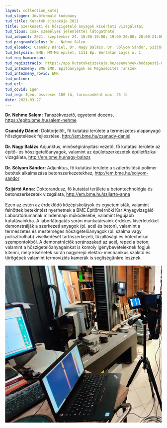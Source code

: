```yaml
---
layout: collection_kutej
tud_slogen: Jövőformáló tudomány
tud_title: Kutatók éjszakája 2021
title: Szerkezeti és hőszigetelő anyagok kísérleti vizsgálatai
tud_tipus: Csak személyes jelenléttel látogatható
tud_idopont: 2021. szeptember 24. 18:00-19:00; 19:00-20:00; 20:00-21:00; 21:00-22:00
tud_programfelelos: Dr.  Nehme Salem
tud_eloadok: Csanády Dániel, Dr. Nagy Balázs, Dr. Sólyom Sándor, Szijártó Anna
tud_helyszin: BME, MM-MG épület, 1111 Bp. Bertalan Lajos u. 1. 
tud_reg_hamarosan:
tud_regisztracio: https://app.kutatokejszakaja.hu/esemenyek/budapesti-muszaki-es-gazdasagtudomanyi-egyetem/szerkezeti-es-hoszigetelo-anyagok-kiserleti-vizsgalatai
tud_intezmeny: BME ÉMK, Építőanyagok és Magasépítés Tanszék
tud_intezmeny_rovid: EMK
tud_online:
tud_url:
tud_covid: Igen
tud_reg: Igen, összesen 100 fő, turnusonként max. 25 fő
date: 2021-03-27
---
```

<b>Dr. Nehme Salem:</b> Tanszékvezető, egyetemi docens, <a href="https://epito.bme.hu/salem-nehme" target="_blank">https://epito.bme.hu/salem-nehme</a>
<br><br>
<b>Csanády Dániel:</b> Doktorjelölt, fő kutatási területe a természetes alapanyagú hőszigetelések fejlesztése. <a href="http://em.bme.hu/csanady-daniel" target="_blank">http://em.bme.hu/csanady-daniel</a>
<br><br>
<b>Dr. Nagy Balázs</b> Adjunktus, minőségirányítási vezető, fő kutatási területe az építő- és hőszigetelőanyagok, valamint az épületszerkezetek épületfizikai vizsgálata, <a href="http://em.bme.hu/nagy-balazs" target="_blank">http://em.bme.hu/nagy-balazs</a>
<br><br>
<b>Dr. Sólyom Sándor:</b> Adjunktus, fő kutatási területe a szálerősítésű polimer betétek alkalmazása betonszerkezetekhez, <a href="http://em.bme.hu/solyom-sandor" target="_blank">http://em.bme.hu/solyom-sandor</a>
<br><br>
<b>Szijártó Anna:</b> Doktorandusz, fő kutatási területe a betontechnológia és betonszerkezetek vizsgálata,    <a href="http://em.bme.hu/szijarto-anna" target="_blank">http://em.bme.hu/szijarto-anna</a>
<br><br>
Ezen az estén az érdeklődő középiskolások és egyetemisták, valamint felnőttek betekintést nyerhetnek a BME Építőmérnöki Kar Anyagvizsgáló Laboratóriumának mindennapi működésébe, valamint legújabb kutatásainkba. A laborlátogatás során munkatársaink érdekes kísérletekkel demonstrálják a szerkezeti anyagok (pl. acél és beton), valamint a természetes és mesterséges hőszigetelőanyagok (pl. szalma vagy polisztirolhab) viselkedését tartószerkezeti, tűzállósági és hőtechnikai szempontokból. A demonstrációk soránszakad az acél, reped a beton, valamint a hőszigetelőanyagainkat is komoly igénybevételeknek fogjuk kitenni, mely kísérletek során nagyerejű elektro-mechanikus szakító és törőgépek valamint termovíziós kamerák is segítségünkre lesznek.
<br><br>
<img src="images/hoszigetelo_anyagok.png" max-width="500" class="center">

